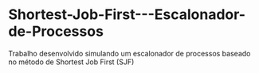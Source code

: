 # Shortest-Job-First---Escalonador-de-Processos
Trabalho desenvolvido simulando um escalonador de processos baseado no método de Shortest Job First (SJF)
